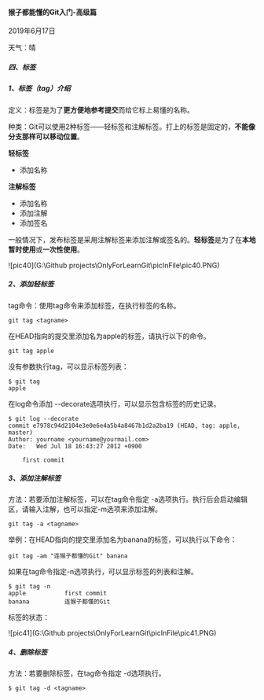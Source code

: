 #### 猴子都能懂的Git入门-高级篇

2019年6月17日

天气：晴

##### 四、标签

##### 1、标签（tag）介绍

定义：标签是为了**更方便地参考提交**而给它标上易懂的名称。 

种类：Git可以使用2种标签——轻标签和注解标签。打上的标签是固定的，**不能像分支那样可以移动位置**。 

**轻标签**

- 添加名称

**注解标签**

- 添加名称
- 添加注解
- 添加签名

一般情况下，发布标签是采用注解标签来添加注解或签名的。**轻标签**是为了在**本地暂时使用**或**一次性使用**。 

![pic40](G:\Github projects\OnlyForLearnGit\picInFile\pic40.PNG)

##### 2、添加轻标签

tag命令：使用tag命令来添加标签，在<tagname>执行标签的名称。

```
git tag <tagname>
```

在HEAD指向的提交里添加名为apple的标签，请执行以下的命令。 

```
git tag apple
```

没有参数执行tag，可以显示标签列表：

```
$ git tag
apple
```

在log命令添加 --decorate选项执行，可以显示包含标签的历史记录。

```
$ git log --decorate
commit e7978c94d2104e3e0e6e4a5b4a8467b1d2a2ba19 (HEAD, tag: apple, master)
Author: yourname <yourname@yourmail.com>
Date:   Wed Jul 18 16:43:27 2012 +0900

    first commit
```

##### 3、添加注解标签

方法：若要添加注解标签，可以在tag命令指定 -a选项执行。执行后会启动编辑区，请输入注解，也可以指定-m选项来添加注解。 

```
git tag -a <tagname>
```

举例：在HEAD指向的提交里添加名为banana的标签，可以执行以下命令：

```
git tag -am "连猴子都懂的Git" banana
```

如果在tag命令指定-n选项执行，可以显示标签的列表和注解。 

```
$ git tag -n
apple           first commit
banana          连猴子都懂的Git
```

标签的状态：

![pic41](G:\Github projects\OnlyForLearnGit\picInFile\pic41.PNG)



##### 4、删除标签

方法：若要删除标签，在tag命令指定 -d选项执行。

```
$ git tag -d <tagname>
```

